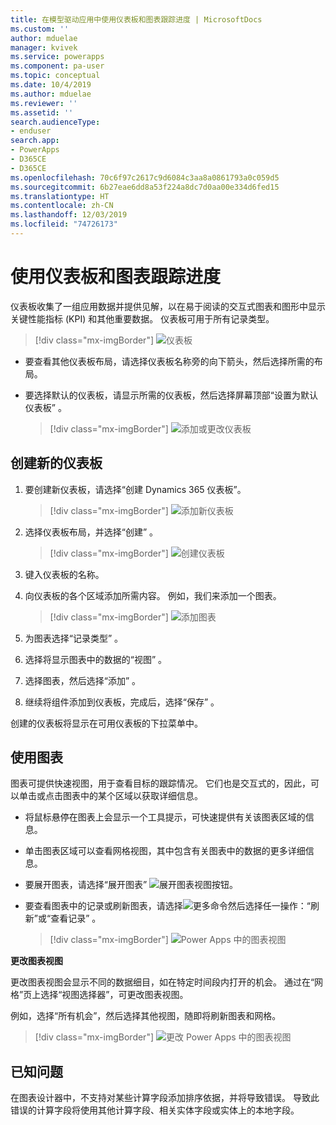 ```yaml
---
title: 在模型驱动应用中使用仪表板和图表跟踪进度 | MicrosoftDocs
ms.custom: ''
author: mduelae
manager: kvivek
ms.service: powerapps
ms.component: pa-user
ms.topic: conceptual
ms.date: 10/4/2019
ms.author: mduelae
ms.reviewer: ''
ms.assetid: ''
search.audienceType:
- enduser
search.app:
- PowerApps
- D365CE
- D365CE
ms.openlocfilehash: 70c6f97c2617c9d6084c3aa8a0861793a0c059d5
ms.sourcegitcommit: 6b27eae6dd8a53f224a8dc7d0aa00e334d6fed15
ms.translationtype: HT
ms.contentlocale: zh-CN
ms.lasthandoff: 12/03/2019
ms.locfileid: "74726173"
---
```

# <a name="track-your-progress-with-dashboards-and-charts"></a>使用仪表板和图表跟踪进度

仪表板收集了一组应用数据并提供见解，以在易于阅读的交互式图表和图形中显示关键性能指标 (KPI) 和其他重要数据。 仪表板可用于所有记录类型。

> [!div class="mx-imgBorder"]
> ![仪表板](media/Dashboard.png "仪表板") 

-  要查看其他仪表板布局，请选择仪表板名称旁的向下箭头，然后选择所需的布局。
-  要选择默认的仪表板，请显示所需的仪表板，然后选择屏幕顶部“设置为默认仪表板”  。

   > [!div class="mx-imgBorder"]
   > ![添加或更改仪表板](media/add_dashboard.png "添加或更改仪表板") 

## <a name="create-a-new-dashboard"></a>创建新的仪表板

1. 要创建新仪表板，请选择“创建 Dynamics 365 仪表板”。  

   > [!div class="mx-imgBorder"]
   > ![添加新仪表板](media/new_dashboard.png "添加新仪表板")
   
2. 选择仪表板布局，并选择“创建”  。  

   > [!div class="mx-imgBorder"]
   > ![创建仪表板](media/create_dashboard.png "创建仪表板")
 
3. 键入仪表板的名称。 
4. 向仪表板的各个区域添加所需内容。 例如，我们来添加一个图表。 

   > [!div class="mx-imgBorder"]
   > ![添加图表](media/add_chart.png "添加图表")
 
 5. 为图表选择“记录类型”  。
 6. 选择将显示图表中的数据的“视图”  。
 7. 选择图表，然后选择“添加”  。
 8. 继续将组件添加到仪表板，完成后，选择“保存”  。 
 
创建的仪表板将显示在可用仪表板的下拉菜单中。

## <a name="use-charts"></a>使用图表 

图表可提供快速视图，用于查看目标的跟踪情况。 它们也是交互式的，因此，可以单击或点击图表中的某个区域以获取详细信息。

-   将鼠标悬停在图表上会显示一个工具提示，可快速提供有关该图表区域的信息。
-   单击图表区域可以查看网格视图，其中包含有关图表中的数据的更多详细信息。
-   要展开图表，请选择“展开图表”  ![展开图表视图](media/expandviewbutton.png "展开图表视图")按钮。
-   要查看图表中的记录或刷新图表，请选择![更多命令](media/MoreButton.png "更多命令")然后选择任一操作：“刷新”或“查看记录”   。
     
     > [!div class="mx-imgBorder"]
     > ![Power Apps 中的图表视图](media/ViewOfCharts.png "Power Apps 中的图表视图")  
       

**更改图表视图**
 
更改图表视图会显示不同的数据细目，如在特定时间段内打开的机会。 通过在“网格”页上选择“视图选择器”，可更改图表视图。

例如，选择“所有机会”，然后选择其他视图，随即将刷新图表和网格。

> [!div class="mx-imgBorder"]
> ![更改 Power Apps 中的图表视图](media/ChangeChartView.png "更改 Power Apps 中的图表视图")

## <a name="known-issues"></a>已知问题  
在图表设计器中，不支持对某些计算字段添加排序依据，并将导致错误。  导致此错误的计算字段将使用其他计算字段、相关实体字段或实体上的本地字段。



